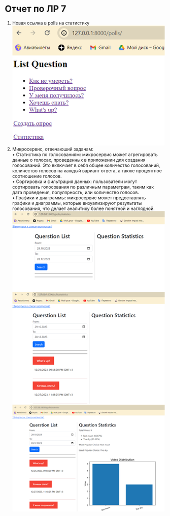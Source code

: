 # Отчет по ЛР 7
1. Новая ссылка в polls на статистику  
![Картинка1](img/7-1.png)  
3. Микросервис, отвечаюший задачам:  
• Статистика по голосованиям: микросервис может агрегировать данные о голосах, проведенных в приложении для создания голосований. Это включает в себя общее количество голосований, количество голосов на каждый вариант ответа, а также процентное соотношение голосов.  
• Сортировка и фильтрация данных: пользователи могут сортировать голосования по различным параметрам, таким как дата проведения, популярность, или количество голосов.  
• Графики и диаграммы: микросервис может предоставлять графики и диаграммы, которые визуализируют результаты голосования, что делает аналитику более понятной и наглядной.  
![Картинка2](img/7-2.png)  
![Картинка3](img/7-3.png)  
![Картинка4](img/7-4.png)  
